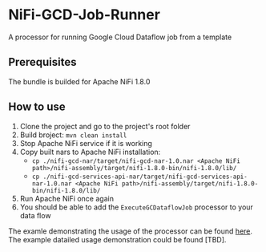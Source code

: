 # NiFi-GCD-Job-Runner
A processor for running Google Cloud Dataflow job from a template

## Prerequisites 
The bundle is builded for Apache NiFi 1.8.0

## How to use

1. Clone the project and go to the project's root folder
1. Build broject: ```mvn clean install```
1. Stop Apache NiFi service if it is working
1. Copy built nars to Apache NiFi installation:
   * ```cp ./nifi-gcd-nar/target/nifi-gcd-nar-1.0.nar <Apache NiFi path>/nifi-assembly/target/nifi-1.8.0-bin/nifi-1.8.0/lib/```
   * ```cp ./nifi-gcd-services-api-nar/target/nifi-gcd-services-api-nar-1.0.nar <Apache NiFi path>/nifi-assembly/target/nifi-1.8.0-bin/nifi-1.8.0/lib/```
1. Run Apache NiFi once again
1. You should be able to add the ```ExecuteGCDataflowJob``` processor to your data flow

The examle demonstrating the usage of the processor can be found [here](https://github.com/DataFabricRus/NiFi-GCD-Job-Runner-Example). The example datailed usage demonstration could be found [TBD].
